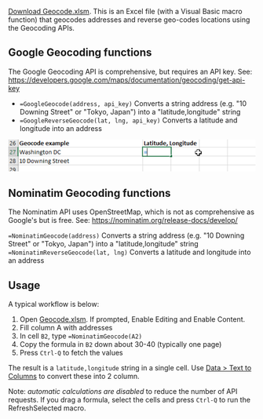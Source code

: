 [Download Geocode.xlsm](../../raw/master/Geocode.xlsm). This is an Excel file (with a Visual Basic
macro function) that geocodes addresses and reverse geo-codes locations using the
Geocoding APIs.

## Google Geocoding functions

The Google Geocoding API is comprehensive, but requires an API key. See:
<https://developers.google.com/maps/documentation/geocoding/get-api-key>

- `=GoogleGeocode(address, api_key)` Converts a string address (e.g. "10 Downing Street" or "Tokyo, Japan") into a "latitude,longitude" string
- `=GoogleReverseGeocode(lat, lng, api_key)` Converts a latitude and longitude into an address

![NominatimGeocode usage](usage.gif)

## Nominatim Geocoding functions

The Nominatim API uses OpenStreetMap, which is not as comprehensive as Google's but is free. See:
<https://nominatim.org/release-docs/develop/>

`=NominatimGeocode(address)` Converts a string address (e.g. "10 Downing Street" or "Tokyo, Japan") into a "latitude,longitude" string
`=NominatimReverseGeocode(lat, lng)` Converts a latitude and longitude into an address


## Usage

A typical workflow is below:

1. Open [Geocode.xlsm](Geocode.xlsm). If prompted, Enable Editing and Enable Content.
2. Fill column A with addresses
3. In cell `B2`, type `=NominatimGeocode(A2)`
4. Copy the formula in `B2` down about 30-40 (typically one page)
5. Press `Ctrl-Q` to fetch the values

The result is a `latitude,longitude` string in a single cell. Use
[Data > Text to Columns](https://support.office.com/en-us/article/Split-text-into-different-columns-with-the-Convert-Text-to-Columns-Wizard-30B14928-5550-41F5-97CA-7A3E9C363ED7)
to convert these into 2 column.

Note: *automatic calculations are disabled* to reduce the number of API requests.
If you drag a formula, select the cells and press `Ctrl-Q` to run the RefreshSelected macro.
